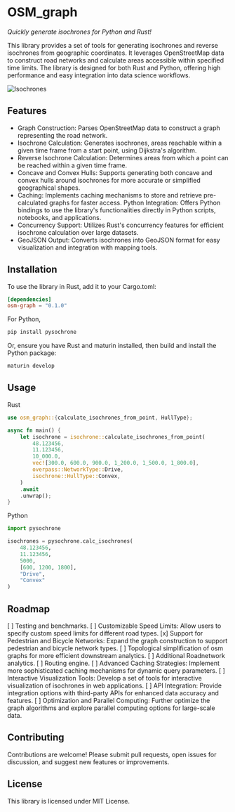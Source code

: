 # OSM_graph
*Quickly generate isochrones for Python and Rust!*

This library provides a set of tools for generating isochrones and reverse isochrones from geographic coordinates. It leverages OpenStreetMap data to construct road networks and calculate areas accessible within specified time limits. The library is designed for both Rust and Python, offering high performance and easy integration into data science workflows.

![Isochrones](image.png)

## Features
- Graph Construction: Parses OpenStreetMap data to construct a graph representing the road network.
- Isochrone Calculation: Generates isochrones, areas reachable within a given time frame from a start point, using Dijkstra's algorithm.
- Reverse Isochrone Calculation: Determines areas from which a point can be reached within a given time frame.
- Concave and Convex Hulls: Supports generating both concave and convex hulls around isochrones for more accurate or simplified geographical shapes.
- Caching: Implements caching mechanisms to store and retrieve pre-calculated graphs for faster access.
Python Integration: Offers Python bindings to use the library's functionalities directly in Python scripts, notebooks, and applications.
- Concurrency Support: Utilizes Rust's concurrency features for efficient isochrone calculation over large datasets.
- GeoJSON Output: Converts isochrones into GeoJSON format for easy visualization and integration with mapping tools.

## Installation
To use the library in Rust, add it to your Cargo.toml:

```toml
[dependencies]
osm-graph = "0.1.0"
```

For Python, 

```bash
pip install pysochrone
```

Or, ensure you have Rust and maturin installed, then build and install the Python package:

```bash
maturin develop
```

## Usage
Rust
```rust
use osm_graph::{calculate_isochrones_from_point, HullType};

async fn main() {
    let isochrone = isochrone::calculate_isochrones_from_point(
        48.123456,
        11.123456,
        10_000.0,
        vec![300.0, 600.0, 900.0, 1_200.0, 1_500.0, 1_800.0],
        overpass::NetworkType::Drive,
        isochrone::HullType::Convex,
    )
    .await
    .unwrap();
}
```

Python

```python
import pysochrone

isochrones = pysochrone.calc_isochrones(
    48.123456, 
    11.123456, 
    5000, 
    [600, 1200, 1800], 
    "Drive", 
    "Convex"
)
```

## Roadmap
[ ] Testing and benchmarks.
[ ] Customizable Speed Limits: Allow users to specify custom speed limits for different road types.
[x] Support for Pedestrian and Bicycle Networks: Expand the graph construction to support pedestrian and bicycle network types.
[ ] Topological simplification of osm graphs for more efficient downstream analytics.
[ ] Additional Roadnetwork analytics.
[ ] Routing engine.
[ ] Advanced Caching Strategies: Implement more sophisticated caching mechanisms for dynamic query parameters.
[ ] Interactive Visualization Tools: Develop a set of tools for interactive visualization of isochrones in web applications.
[ ] API Integration: Provide integration options with third-party APIs for enhanced data accuracy and features.
[ ] Optimization and Parallel Computing: Further optimize the graph algorithms and explore parallel computing options for large-scale data.

## Contributing
Contributions are welcome! Please submit pull requests, open issues for discussion, and suggest new features or improvements.

## License
This library is licensed under MIT License.